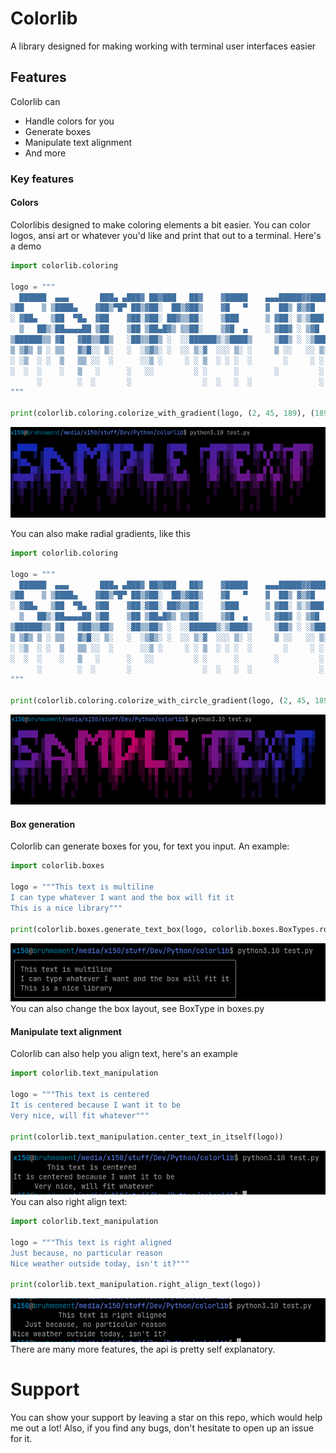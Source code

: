# Colorlib
A library designed for making working with terminal user interfaces easier

## Features
Colorlib can
- Handle colors for you
- Generate boxes
- Manipulate text alignment
- And more

### Key features
#### Colors
Colorlibis designed to make coloring elements a bit easier. You can color logos, ansi art or whatever you'd like and print that out to a terminal. Here's a demo
```python
import colorlib.coloring

logo = """
  ██████  ▄▄▄       ███▄ ▄███▓ ██▓███   ██▓    ▓█████    ▄▄▄█████▓▓█████ ▒██   ██▒▄▄▄█████▓
▒██    ▒ ▒████▄    ▓██▒▀█▀ ██▒▓██░  ██▒▓██▒    ▓█   ▀    ▓  ██▒ ▓▒▓█   ▀ ▒▒ █ █ ▒░▓  ██▒ ▓▒
░ ▓██▄   ▒██  ▀█▄  ▓██    ▓██░▓██░ ██▓▒▒██░    ▒███      ▒ ▓██░ ▒░▒███   ░░  █   ░▒ ▓██░ ▒░
  ▒   ██▒░██▄▄▄▄██ ▒██    ▒██ ▒██▄█▓▒ ▒▒██░    ▒▓█  ▄    ░ ▓██▓ ░ ▒▓█  ▄  ░ █ █ ▒ ░ ▓██▓ ░ 
▒██████▒▒ ▓█   ▓██▒▒██▒   ░██▒▒██▒ ░  ░░██████▒░▒████▒     ▒██▒ ░ ░▒████▒▒██▒ ▒██▒  ▒██▒ ░ 
▒ ▒▓▒ ▒ ░ ▒▒   ▓▒█░░ ▒░   ░  ░▒▓▒░ ░  ░░ ▒░▓  ░░░ ▒░ ░     ▒ ░░   ░░ ▒░ ░▒▒ ░ ░▓ ░  ▒ ░░   
░ ░▒  ░ ░  ▒   ▒▒ ░░  ░      ░░▒ ░     ░ ░ ▒  ░ ░ ░  ░       ░     ░ ░  ░░░   ░▒ ░    ░    
░  ░  ░    ░   ▒   ░      ░   ░░         ░ ░      ░        ░         ░    ░    ░    ░      
      ░        ░  ░       ░                ░  ░   ░  ░               ░  ░ ░    ░           
"""

print(colorlib.coloring.colorize_with_gradient(logo, (2, 45, 189), (189, 2, 99), 45).to_ansi_escape_sequences())
```
![img.png](images/img.png)

You can also make radial gradients, like this
```python
import colorlib.coloring

logo = """
  ██████  ▄▄▄       ███▄ ▄███▓ ██▓███   ██▓    ▓█████    ▄▄▄█████▓▓█████ ▒██   ██▒▄▄▄█████▓
▒██    ▒ ▒████▄    ▓██▒▀█▀ ██▒▓██░  ██▒▓██▒    ▓█   ▀    ▓  ██▒ ▓▒▓█   ▀ ▒▒ █ █ ▒░▓  ██▒ ▓▒
░ ▓██▄   ▒██  ▀█▄  ▓██    ▓██░▓██░ ██▓▒▒██░    ▒███      ▒ ▓██░ ▒░▒███   ░░  █   ░▒ ▓██░ ▒░
  ▒   ██▒░██▄▄▄▄██ ▒██    ▒██ ▒██▄█▓▒ ▒▒██░    ▒▓█  ▄    ░ ▓██▓ ░ ▒▓█  ▄  ░ █ █ ▒ ░ ▓██▓ ░ 
▒██████▒▒ ▓█   ▓██▒▒██▒   ░██▒▒██▒ ░  ░░██████▒░▒████▒     ▒██▒ ░ ░▒████▒▒██▒ ▒██▒  ▒██▒ ░ 
▒ ▒▓▒ ▒ ░ ▒▒   ▓▒█░░ ▒░   ░  ░▒▓▒░ ░  ░░ ▒░▓  ░░░ ▒░ ░     ▒ ░░   ░░ ▒░ ░▒▒ ░ ░▓ ░  ▒ ░░   
░ ░▒  ░ ░  ▒   ▒▒ ░░  ░      ░░▒ ░     ░ ░ ▒  ░ ░ ░  ░       ░     ░ ░  ░░░   ░▒ ░    ░    
░  ░  ░    ░   ▒   ░      ░   ░░         ░ ░      ░        ░         ░    ░    ░    ░      
      ░        ░  ░       ░                ░  ░   ░  ░               ░  ░ ░    ░           
"""

print(colorlib.coloring.colorize_with_circle_gradient(logo, (2, 45, 189), (189, 2, 99), 60, 0.4, 0.2).to_ansi_escape_sequences())
```
![img.png](images/img2.png)
#### Box generation
Colorlib can generate boxes for you, for text you input. An example:
```python
import colorlib.boxes

logo = """This text is multiline
I can type whatever I want and the box will fit it
This is a nice library"""

print(colorlib.boxes.generate_text_box(logo, colorlib.boxes.BoxTypes.rounded.value))
```
![img.png](images/img3.png)
You can also change the box layout, see BoxType in boxes.py
#### Manipulate text alignment
Colorlib can also help you align text, here's an example
```python
import colorlib.text_manipulation

logo = """This text is centered
It is centered because I want it to be
Very nice, will fit whatever"""

print(colorlib.text_manipulation.center_text_in_itself(logo))
```
![img.png](images/img4.png)
You can also right align text:
```python
import colorlib.text_manipulation

logo = """This text is right aligned
Just because, no particular reason
Nice weather outside today, isn't it?"""

print(colorlib.text_manipulation.right_align_text(logo))
```
![img.png](images/img5.png)
There are many more features, the api is pretty self explanatory.

# Support
You can show your support by leaving a star on this repo, which would help me out a lot! Also, if you find any bugs, don't hesitate to open up an issue for it.